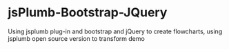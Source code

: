 # jsPlumb-Bootstrap-JQuery
Using jsplumb plug-in and bootstrap and jQuery to create flowcharts, using jsplumb open source version to transform demo
